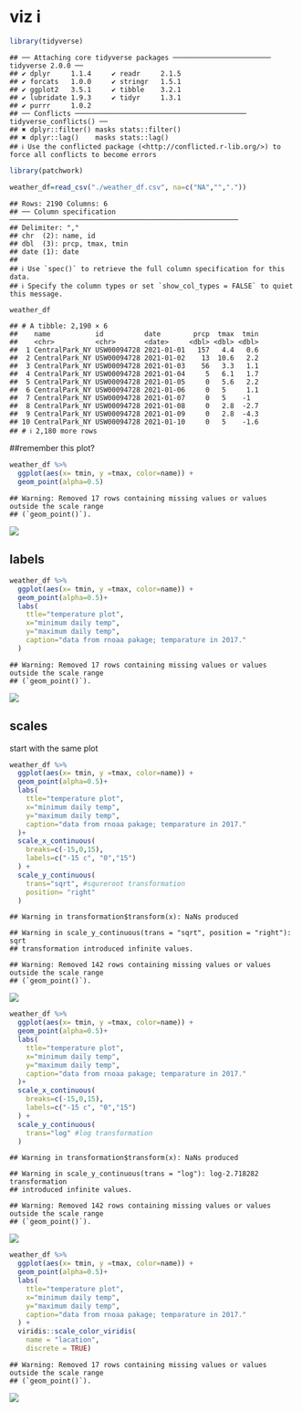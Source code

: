 viz i
================

``` r
library(tidyverse)
```

    ## ── Attaching core tidyverse packages ──────────────────────── tidyverse 2.0.0 ──
    ## ✔ dplyr     1.1.4     ✔ readr     2.1.5
    ## ✔ forcats   1.0.0     ✔ stringr   1.5.1
    ## ✔ ggplot2   3.5.1     ✔ tibble    3.2.1
    ## ✔ lubridate 1.9.3     ✔ tidyr     1.3.1
    ## ✔ purrr     1.0.2     
    ## ── Conflicts ────────────────────────────────────────── tidyverse_conflicts() ──
    ## ✖ dplyr::filter() masks stats::filter()
    ## ✖ dplyr::lag()    masks stats::lag()
    ## ℹ Use the conflicted package (<http://conflicted.r-lib.org/>) to force all conflicts to become errors

``` r
library(patchwork)
```

``` r
weather_df=read_csv("./weather_df.csv", na=c("NA","","."))
```

    ## Rows: 2190 Columns: 6
    ## ── Column specification ────────────────────────────────────────────────────────
    ## Delimiter: ","
    ## chr  (2): name, id
    ## dbl  (3): prcp, tmax, tmin
    ## date (1): date
    ## 
    ## ℹ Use `spec()` to retrieve the full column specification for this data.
    ## ℹ Specify the column types or set `show_col_types = FALSE` to quiet this message.

``` r
weather_df
```

    ## # A tibble: 2,190 × 6
    ##    name           id          date        prcp  tmax  tmin
    ##    <chr>          <chr>       <date>     <dbl> <dbl> <dbl>
    ##  1 CentralPark_NY USW00094728 2021-01-01   157   4.4   0.6
    ##  2 CentralPark_NY USW00094728 2021-01-02    13  10.6   2.2
    ##  3 CentralPark_NY USW00094728 2021-01-03    56   3.3   1.1
    ##  4 CentralPark_NY USW00094728 2021-01-04     5   6.1   1.7
    ##  5 CentralPark_NY USW00094728 2021-01-05     0   5.6   2.2
    ##  6 CentralPark_NY USW00094728 2021-01-06     0   5     1.1
    ##  7 CentralPark_NY USW00094728 2021-01-07     0   5    -1  
    ##  8 CentralPark_NY USW00094728 2021-01-08     0   2.8  -2.7
    ##  9 CentralPark_NY USW00094728 2021-01-09     0   2.8  -4.3
    ## 10 CentralPark_NY USW00094728 2021-01-10     0   5    -1.6
    ## # ℹ 2,180 more rows

\##remember this plot?

``` r
weather_df %>% 
  ggplot(aes(x= tmin, y =tmax, color=name)) +
  geom_point(alpha=0.5)
```

    ## Warning: Removed 17 rows containing missing values or values outside the scale range
    ## (`geom_point()`).

![](viz_ii_files/figure-gfm/unnamed-chunk-2-1.png)<!-- -->

## labels

``` r
weather_df %>% 
  ggplot(aes(x= tmin, y =tmax, color=name)) +
  geom_point(alpha=0.5)+
  labs(
    ttle="temperature plot",
    x="minimum daily temp",
    y="maximum daily temp",
    caption="data from rnoaa pakage; temparature in 2017."
  )
```

    ## Warning: Removed 17 rows containing missing values or values outside the scale range
    ## (`geom_point()`).

![](viz_ii_files/figure-gfm/unnamed-chunk-3-1.png)<!-- -->

## scales

start with the same plot

``` r
weather_df %>% 
  ggplot(aes(x= tmin, y =tmax, color=name)) +
  geom_point(alpha=0.5)+
  labs(
    ttle="temperature plot",
    x="minimum daily temp",
    y="maximum daily temp",
    caption="data from rnoaa pakage; temparature in 2017."
  )+
  scale_x_continuous(
    breaks=c(-15,0,15),
    labels=c("-15 c", "0","15")
  ) +
  scale_y_continuous(
    trans="sqrt", #squreroot transformation
    position= "right"
  )
```

    ## Warning in transformation$transform(x): NaNs produced

    ## Warning in scale_y_continuous(trans = "sqrt", position = "right"): sqrt
    ## transformation introduced infinite values.

    ## Warning: Removed 142 rows containing missing values or values outside the scale range
    ## (`geom_point()`).

![](viz_ii_files/figure-gfm/unnamed-chunk-4-1.png)<!-- -->

``` r
weather_df %>% 
  ggplot(aes(x= tmin, y =tmax, color=name)) +
  geom_point(alpha=0.5)+
  labs(
    ttle="temperature plot",
    x="minimum daily temp",
    y="maximum daily temp",
    caption="data from rnoaa pakage; temparature in 2017."
  )+
  scale_x_continuous(
    breaks=c(-15,0,15),
    labels=c("-15 c", "0","15")
  ) +
  scale_y_continuous(
    trans="log" #log transformation
  )
```

    ## Warning in transformation$transform(x): NaNs produced

    ## Warning in scale_y_continuous(trans = "log"): log-2.718282 transformation
    ## introduced infinite values.

    ## Warning: Removed 142 rows containing missing values or values outside the scale range
    ## (`geom_point()`).

![](viz_ii_files/figure-gfm/unnamed-chunk-5-1.png)<!-- -->

``` r
weather_df %>% 
  ggplot(aes(x= tmin, y =tmax, color=name)) +
  geom_point(alpha=0.5)+
  labs(
    ttle="temperature plot",
    x="minimum daily temp",
    y="maximum daily temp",
    caption="data from rnoaa pakage; temparature in 2017."
  ) +
  viridis::scale_color_viridis(
    name = "lacation",
    discrete = TRUE)
```

    ## Warning: Removed 17 rows containing missing values or values outside the scale range
    ## (`geom_point()`).

![](viz_ii_files/figure-gfm/unnamed-chunk-6-1.png)<!-- -->
